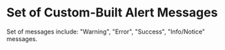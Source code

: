 # Set of Custom-Built Alert Messages
Set of messages include: "Warning", "Error", "Success", "Info/Notice" messages.
